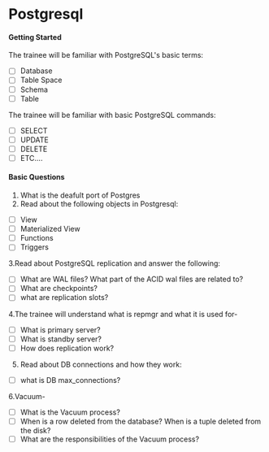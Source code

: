 # Postgresql

#### Getting Started

The trainee will be familiar with PostgreSQL's basic terms:
- [ ] Database
- [ ] Table Space
- [ ] Schema
- [ ] Table

The trainee will be familiar with basic PostgreSQL commands:
- [ ] SELECT
- [ ] UPDATE
- [ ] DELETE
- [ ] ETC....
     
#### Basic Questions

1. What is the deafult port of Postgres
2. Read about the following objects in Postgresql:
- [ ] View
- [ ] Materialized View
- [ ] Functions
- [ ] Triggers

3.Read about PostgreSQL replication and answer the following:
- [ ] What are WAL files? What part of the ACID wal files are related to?
- [ ] What are checkpoints?
- [ ] what are replication slots?

4.The trainee will understand what is repmgr and what it is used for-
- [ ] What is primary server?
- [ ] What is standby server?
- [ ] How does replication work?

5. Read about DB connections and how they work:
- [ ] what is DB max_connections?
  
6.Vacuum-
- [ ] What is the Vacuum process?
- [ ] When is a row deleted from the database? When is a tuple deleted from the disk?
- [ ] What are the responsibilities of the Vacuum process?
